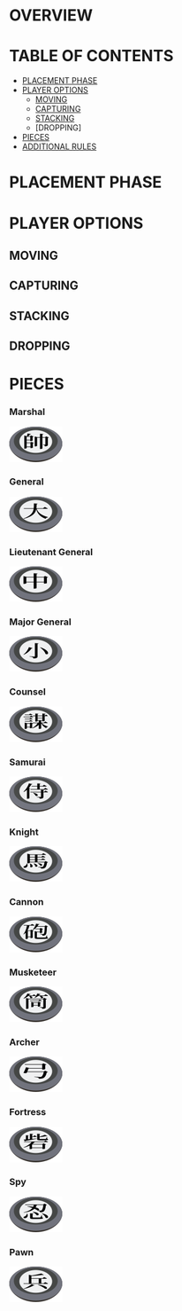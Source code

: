 # OVERVIEW

# TABLE OF CONTENTS
- [PLACEMENT PHASE](#placement-phase)
- [PLAYER OPTIONS](#player-options)
  - [MOVING](#moving)
  - [CAPTURING](#capturing)
  - [STACKING](#stacking)
  - [DROPPING]
- [PIECES](#pieces)
- [ADDITIONAL RULES](#additional-rules)

# PLACEMENT PHASE

# PLAYER OPTIONS

## MOVING

## CAPTURING

## STACKING

## DROPPING

# PIECES

### Marshal
![](res/ruleset/piece_marshal.png) 

### General
![](res/ruleset/piece_general.png) 

### Lieutenant General
![](res/ruleset/piece_lt_gen.png)

### Major General
![](res/ruleset/piece_maj_gen.png)

### Counsel
![](res/ruleset/piece_counsel.png)

### Samurai
![](res/ruleset/piece_samurai.png)

### Knight
![](res/ruleset/piece_knight.png)

### Cannon
![](res/ruleset/piece_cannon.png)

### Musketeer
![](res/ruleset/piece_musketeer.png)

### Archer
![](res/ruleset/piece_archer.png)

### Fortress
![](res/ruleset/piece_fortress.png)

### Spy
![](res/ruleset/piece_spy.png)

### Pawn
![](res/ruleset/piece_pawn.png)

